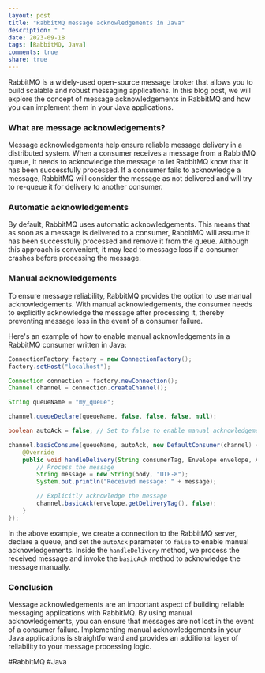 ```yaml
---
layout: post
title: "RabbitMQ message acknowledgements in Java"
description: " "
date: 2023-09-18
tags: [RabbitMQ, Java]
comments: true
share: true
---
```


RabbitMQ is a widely-used open-source message broker that allows you to build scalable and robust messaging applications. In this blog post, we will explore the concept of message acknowledgements in RabbitMQ and how you can implement them in your Java applications.

### What are message acknowledgements?

Message acknowledgements help ensure reliable message delivery in a distributed system. When a consumer receives a message from a RabbitMQ queue, it needs to acknowledge the message to let RabbitMQ know that it has been successfully processed. If a consumer fails to acknowledge a message, RabbitMQ will consider the message as not delivered and will try to re-queue it for delivery to another consumer.

### Automatic acknowledgements

By default, RabbitMQ uses automatic acknowledgements. This means that as soon as a message is delivered to a consumer, RabbitMQ will assume it has been successfully processed and remove it from the queue. Although this approach is convenient, it may lead to message loss if a consumer crashes before processing the message.

### Manual acknowledgements

To ensure message reliability, RabbitMQ provides the option to use manual acknowledgements. With manual acknowledgements, the consumer needs to explicitly acknowledge the message after processing it, thereby preventing message loss in the event of a consumer failure.

Here's an example of how to enable manual acknowledgements in a RabbitMQ consumer written in Java:

```java
ConnectionFactory factory = new ConnectionFactory();
factory.setHost("localhost");

Connection connection = factory.newConnection();
Channel channel = connection.createChannel();

String queueName = "my_queue";

channel.queueDeclare(queueName, false, false, false, null);

boolean autoAck = false; // Set to false to enable manual acknowledgements

channel.basicConsume(queueName, autoAck, new DefaultConsumer(channel) {
    @Override
    public void handleDelivery(String consumerTag, Envelope envelope, AMQP.BasicProperties properties, byte[] body) throws IOException {
        // Process the message
        String message = new String(body, "UTF-8");
        System.out.println("Received message: " + message);

        // Explicitly acknowledge the message
        channel.basicAck(envelope.getDeliveryTag(), false);
    }
});
```

In the above example, we create a connection to the RabbitMQ server, declare a queue, and set the `autoAck` parameter to `false` to enable manual acknowledgements. Inside the `handleDelivery` method, we process the received message and invoke the `basicAck` method to acknowledge the message manually.

### Conclusion

Message acknowledgements are an important aspect of building reliable messaging applications with RabbitMQ. By using manual acknowledgements, you can ensure that messages are not lost in the event of a consumer failure. Implementing manual acknowledgements in your Java applications is straightforward and provides an additional layer of reliability to your message processing logic.

#RabbitMQ #Java